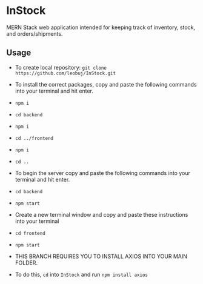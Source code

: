 # InStock
MERN Stack web application intended for keeping track of inventory, stock, and orders/shipments.

## Usage
- To create local repository: ```git clone https://github.com/leobuj/InStock.git```
- To install the correct packages, copy and paste the following commands into your terminal and hit enter. 
- ```npm i```
- ```cd backend```
- ```npm i```
- ```cd ../frontend```
- ```npm i```
- ```cd ..```

- To begin the server copy and paste the following commands into your terminal and hit enter.
- ```cd backend```
- ```npm start```
- Create a new terminal window and copy and paste these instructions into your terminal
- ```cd frontend```
- ```npm start```

- THIS BRANCH REQUIRES YOU TO INSTALL AXIOS INTO YOUR MAIN FOLDER.
- To do this, ```cd``` into ```InStock``` and run ```npm install axios```
